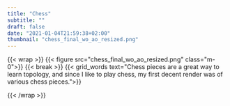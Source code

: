 ```yaml
---
title: "Chess"
subtitle: ""
draft: false
date: "2021-01-04T21:59:38+02:00"
thumbnail: "chess_final_wo_ao_resized.png"
---
```

{{< wrap >}}
{{< figure src="chess_final_wo_ao_resized.png" class="m-0">}}
{{< break >}}
{{< grid_words text="Chess pieces are a great way to learn topology, and since I like to play chess, my first decent render was of various chess pieces.">}}
<!-- {{< break >}} -->
<!-- {{< grid_img_2 src2="finaaaal.png" >}} -->
{{< /wrap >}}